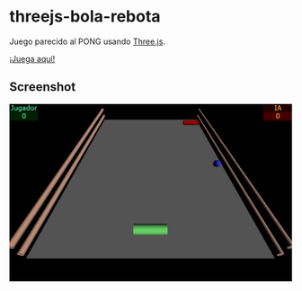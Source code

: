 threejs-bola-rebota
===================

Juego parecido al PONG usando [Three.js](https://github.com/mrdoob/three.js/tree/).

[¡Juega aquí!](http://binary-sequence.github.com/threejs-bola-rebota/)

## Screenshot
<img src="screenshot-bola-rebota-3d.jpg" style="border:0;">
